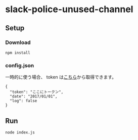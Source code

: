 # slack-police-unused-channel

## Setup

### Download

```
npm install
```

### config.json

一時的に使う場合、 token は[こちら](https://api.slack.com/custom-integrations/legacy-tokens)から取得できます。

```
{
  "token": "ここにトークン",
  "date": "2017/01/01",
  "log": false
}
```

## Run

```
node index.js
```
